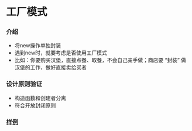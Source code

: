 # 工厂模式
### 介绍
- 将new操作单独封装
- 遇到new时，就要考虑是否使用工厂模式
- 比如：你要购买汉堡，直接点餐、取餐，不会自己亲手做；商店要 “封装” 做汉堡的工作，做好直接卖给买者

### 设计原则验证
- 构造函数和创建者分离
- 符合开放封闭原则 

### [样例](https://github.com/liao123-git/Design_Pattern/blob/main/%E5%B7%A5%E5%8E%82%E6%A8%A1%E5%BC%8F/src/index.js "样例")